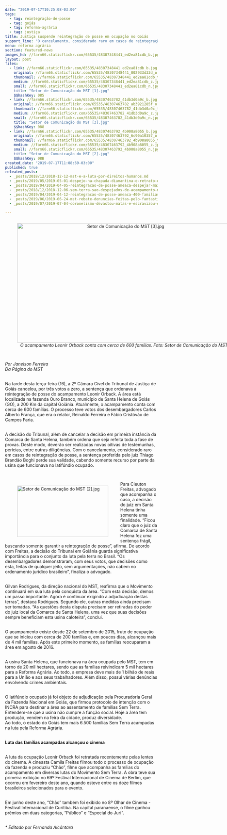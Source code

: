 ```yaml
---
date: "2019-07-17T10:25:08-03:00"
tags:
  - tag: reintegração-de-posse
  - tag: goiás
  - tag: reforma-agrária
  - tag: justiça
title: Justiça suspende reintegração de posse em ocupação no Goiás
support_line: "O cancelamento, considerado raro em casos de reintegração de posse, defende a produção do acampamento Leonir Orback"
menu: reforma agrária
section: featured-news
images_hd: //farm66.staticflickr.com/65535/48307348441_ed2ea81cdb_b.jpg
layout: post
files:
  - link: //farm66.staticflickr.com/65535/48307348441_ed2ea81cdb_b.jpg
    original: //farm66.staticflickr.com/65535/48307348441_002933d33d_o.jpg
    thumbnail: //farm66.staticflickr.com/65535/48307348441_ed2ea81cdb_t.jpg
    medium: //farm66.staticflickr.com/65535/48307348441_ed2ea81cdb_z.jpg
    small: //farm66.staticflickr.com/65535/48307348441_ed2ea81cdb_n.jpg
    title: "Setor de Comunicação do MST [1].jpg"
    $$hashKey: 085
  - link: //farm66.staticflickr.com/65535/48307463782_41db3d0a9c_b.jpg
    original: //farm66.staticflickr.com/65535/48307463782_ab3921285f_o.jpg
    thumbnail: //farm66.staticflickr.com/65535/48307463782_41db3d0a9c_t.jpg
    medium: //farm66.staticflickr.com/65535/48307463782_41db3d0a9c_z.jpg
    small: //farm66.staticflickr.com/65535/48307463782_41db3d0a9c_n.jpg
    title: "Setor de Comunicação do MST [3].jpg"
    $$hashKey: 088
  - link: //farm66.staticflickr.com/65535/48307463792_4b908a8055_b.jpg
    original: //farm66.staticflickr.com/65535/48307463792_6c90a10357_o.jpg
    thumbnail: //farm66.staticflickr.com/65535/48307463792_4b908a8055_t.jpg
    medium: //farm66.staticflickr.com/65535/48307463792_4b908a8055_z.jpg
    small: //farm66.staticflickr.com/65535/48307463792_4b908a8055_n.jpg
    title: "Setor de Comunicação do MST [2].jpg"
    $$hashKey: 08B
created_date: "2019-07-17T11:08:59-03:00"
published: true
releated_posts:
  - _posts/2018/12/2018-12-12-mst-e-a-luta-por-direitos-humanos.md
  - _posts/2019/05/2019-05-01-despejo-na-chapada-diamantina-e-retrato-do-brasil-comandado-pelo-latifundio.md
  - _posts/2019/04/2019-04-05-reintegracao-de-posse-ameaca-despejar-mais-de-300-familias-no-parana.md
  - _posts/2018/12/2018-12-06-sem-terra-sao-despejados-de-acampamento-no-ceara.md
  - _posts/2019/04/2019-04-12-reintegracao-de-posse-ameaca-400-familias-camponesas-na-regiao-de-mogi-guacu-sp.md
  - _posts/2019/06/2019-06-24-mst-rebate-denuncias-feitas-pelo-fantastico.md
  - _posts/2019/07/2019-07-04-coronelismo-devastou-matas-e-escravizou-o-povo.md

---
```

<div style="text-align:center">
<figure class="image" style="display:inline-block"><img alt="Setor de Comunicação do MST [3].jpg" height="394" src="//farm66.staticflickr.com/65535/48307463782_41db3d0a9c_b.jpg" width="700" />
<figcaption><em>&nbsp;O acampamento&nbsp;Leonir Orback conta com cerca de 600 fam&iacute;lias. Foto: Setor de Comunica&ccedil;&atilde;o do MST</em></figcaption>
</figure>
</div>

<p><br />
<em>Por Janelson Ferreira</em><br />
<em>Da P&aacute;gina do MST</em><br />
&nbsp;</p>

<p>Na tarde desta ter&ccedil;a-feira (16), a 2&ordm; C&acirc;mara C&iacute;vel do Tribunal de Justi&ccedil;a de Goi&aacute;s cancelou, por tr&ecirc;s votos a zero, a senten&ccedil;a que ordenava a reintegra&ccedil;&atilde;o de posse do acampamento Leonir Orback. A &aacute;rea est&aacute; localizada na fazenda Ouro Branco, munic&iacute;pio de Santa Helena de Goi&aacute;s (GO), a 200 Km da capital Goi&acirc;nia. Atualmente, o acampamento conta com cerca de 600 fam&iacute;lias. O processo teve votos dos desembargadores Carlos Alberto Fran&ccedil;a, que era o relator, Reinaldo Ferreira e F&aacute;bio Crist&oacute;v&atilde;o de Campos Faria.&nbsp;<br />
&nbsp;</p>

<p>A decis&atilde;o do Tribunal, al&eacute;m de cancelar a decis&atilde;o em primeira inst&acirc;ncia da Comarca de Santa Helena, tamb&eacute;m ordena que seja refeita toda a fase de provas. Deste modo, dever&atilde;o ser realizadas novas oitivas de testemunhas, per&iacute;cias, entre outras dilig&ecirc;ncias. Com o cancelamento, considerado raro em casos de reintegra&ccedil;&atilde;o de posse, a senten&ccedil;a proferida pelo juiz Thiago Brand&atilde;o Boghi perde sua validade, cabendo somente recurso por parte da usina que funcionava no latif&uacute;ndio ocupado.</p>

<p>&nbsp;</p>

<figure class="image" style="float:left"><img alt="Setor de Comunicação do MST [2].jpg" height="169" src="//farm66.staticflickr.com/65535/48307463792_4b908a8055_b.jpg" width="300" />
<figcaption></figcaption>
</figure>

<p>Para Cleuton Freitas, advogado que acompanha o caso, a decis&atilde;o do juiz em Santa Helena tinha somente uma finalidade. &ldquo;Ficou claro que o juiz da Comarca de Santa Helena fez uma senten&ccedil;a fr&aacute;gil, buscando somente garantir a reintegra&ccedil;&atilde;o de posse&rdquo;, afirma. De acordo com Freitas, a decis&atilde;o do Tribunal em Goi&acirc;nia guarda significativa import&acirc;ncia para o conjunto da luta pela terra no Brasil. &ldquo;Os desembargadores demonstraram, com seus votos, que decis&otilde;es como esta, feitas de qualquer jeito, sem argumenta&ccedil;&otilde;es, n&atilde;o cabem no ordenamento jur&iacute;dico brasileiro&rdquo;, finaliza o advogado.&nbsp;</p>

<p><br />
Gilvan Rodrigues, da dire&ccedil;&atilde;o nacional do MST, reafirma que o Movimento continuar&aacute; em sua luta pela conquista da &aacute;rea. &ldquo;Com esta decis&atilde;o, demos um passo importante. Agora &eacute; continuar exigindo a adjudica&ccedil;&atilde;o destas terras&rdquo;, destaca Rodrigues. Segundo ele, outras medidas ainda precisam ser tomadas. &ldquo;As quest&otilde;es desta disputa precisam ser retiradas do poder do juiz local da Comarca de Santa Helena, uma vez que suas decis&otilde;es sempre beneficiam esta usina caloteira&rdquo;, conclui.</p>

<p><br />
O acampamento existe desde 22 de setembro de 2015, fruto de ocupa&ccedil;&atilde;o que se iniciou com cerca de 200 fam&iacute;lias e, em poucos dias, alcan&ccedil;ou mais de 4 mil fam&iacute;lias. Ap&oacute;s este primeiro momento, as fam&iacute;lias reocuparam a &aacute;rea em agosto de 2016.&nbsp;</p>

<p><br />
A usina Santa Helena, que funcionava na &aacute;rea ocupada pelo MST, tem em torno de 20 mil hectares, sendo que as fam&iacute;lias reivindicam 5 mil hectares para a Reforma Agr&aacute;ria. Ao todo, a empresa deve mais de 1 bilh&atilde;o de reais para a Uni&atilde;o e aos seus trabalhadores. Al&eacute;m disso, possui v&aacute;rias den&uacute;ncias envolvendo crimes ambientais.&nbsp;</p>

<p><br />
O latif&uacute;ndio ocupado j&aacute; foi objeto de adjudica&ccedil;&atilde;o pela Procuradoria Geral da Fazenda Nacional em Goi&aacute;s, que firmou protocolo de inten&ccedil;&atilde;o com o INCRA para destinar a &aacute;rea ao assentamento de fam&iacute;lias Sem Terra. Entendem-se que a usina n&atilde;o cumpre a fun&ccedil;&atilde;o social. Hoje a &aacute;rea tem produ&ccedil;&atilde;o, vendem na feira da cidade, produz diversidade.&nbsp;<br />
Ao todo, o estado do Goi&aacute;s tem mais 6.500 fam&iacute;lias Sem Terra acampadas na luta pela Reforma Agr&aacute;ria.&nbsp;<br />
&nbsp;</p>

<p><strong>Luta das fam&iacute;lias acampadas alcan&ccedil;ou o cinema</strong></p>

<p><br />
A luta da ocupa&ccedil;&atilde;o Leonir Orback foi retratada recentemente pelas lentes do cinema. A cineasta Camila Freitas filmou todo o processo de ocupa&ccedil;&atilde;o da fazenda e produziu &ldquo;Ch&atilde;o&rdquo;, filme que acompanha as fam&iacute;lias do acampamento em diversas lutas do Movimento Sem Terra. A obra teve sua primeira exibi&ccedil;&atilde;o no 69&ordm; Festival Internacional de Cinema de Berlim, que ocorreu em fevereiro deste ano, quando esteve entre os doze filmes brasileiros selecionados para o evento.&nbsp;</p>

<p><br />
Em junho deste ano, &ldquo;Ch&atilde;o&rdquo; tamb&eacute;m foi exibido no 8&ordm; Olhar de Cinema - Festival Internacional de Curitiba. Na capital paranaense, o filme ganhou pr&ecirc;mios em duas categorias, &ldquo;P&uacute;blico&rdquo; e &ldquo;Especial do Juri&rdquo;.&nbsp;&nbsp;</p>

<p><br />
<em>* Editado por Fernanda Alc&acirc;ntara&nbsp;</em></p>

